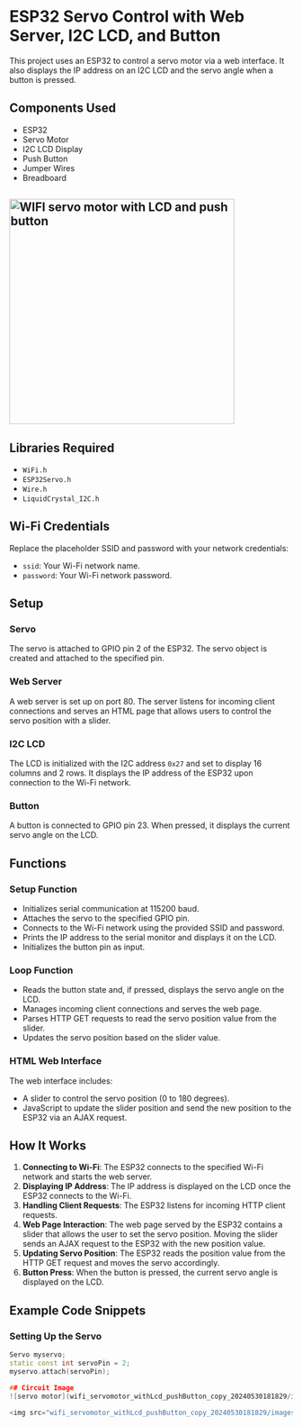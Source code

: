 # ESP32 Servo Control with Web Server, I2C LCD, and Button

This project uses an ESP32 to control a servo motor via a web interface. It also displays the IP address on an I2C LCD and the servo angle when a button is pressed.

## Components Used
- ESP32
- Servo Motor
- I2C LCD Display
- Push Button
- Jumper Wires
- Breadboard

## <img src="images/photo1.jpeg" alt="WIFI servo motor with LCD and push button" width="400"/>

## Libraries Required
- `WiFi.h`
- `ESP32Servo.h`
- `Wire.h`
- `LiquidCrystal_I2C.h`

## Wi-Fi Credentials
Replace the placeholder SSID and password with your network credentials:
- `ssid`: Your Wi-Fi network name.
- `password`: Your Wi-Fi network password.

## Setup
### Servo
The servo is attached to GPIO pin 2 of the ESP32. The servo object is created and attached to the specified pin.

### Web Server
A web server is set up on port 80. The server listens for incoming client connections and serves an HTML page that allows users to control the servo position with a slider.

### I2C LCD
The LCD is initialized with the I2C address `0x27` and set to display 16 columns and 2 rows. It displays the IP address of the ESP32 upon connection to the Wi-Fi network.

### Button
A button is connected to GPIO pin 23. When pressed, it displays the current servo angle on the LCD.

## Functions
### Setup Function
- Initializes serial communication at 115200 baud.
- Attaches the servo to the specified GPIO pin.
- Connects to the Wi-Fi network using the provided SSID and password.
- Prints the IP address to the serial monitor and displays it on the LCD.
- Initializes the button pin as input.

### Loop Function
- Reads the button state and, if pressed, displays the servo angle on the LCD.
- Manages incoming client connections and serves the web page.
- Parses HTTP GET requests to read the servo position value from the slider.
- Updates the servo position based on the slider value.

### HTML Web Interface
The web interface includes:
- A slider to control the servo position (0 to 180 degrees).
- JavaScript to update the slider position and send the new position to the ESP32 via an AJAX request.

## How It Works
1. **Connecting to Wi-Fi**: The ESP32 connects to the specified Wi-Fi network and starts the web server.
2. **Displaying IP Address**: The IP address is displayed on the LCD once the ESP32 connects to the Wi-Fi.
3. **Handling Client Requests**: The ESP32 listens for incoming HTTP client requests.
4. **Web Page Interaction**: The web page served by the ESP32 contains a slider that allows the user to set the servo position. Moving the slider sends an AJAX request to the ESP32 with the new position value.
5. **Updating Servo Position**: The ESP32 reads the position value from the HTTP GET request and moves the servo accordingly.
6. **Button Press**: When the button is pressed, the current servo angle is displayed on the LCD.

## Example Code Snippets
### Setting Up the Servo
```cpp
Servo myservo;
static const int servoPin = 2;
myservo.attach(servoPin);

## Circuit Image
![servo motor](wifi_servomotor_withLcd_pushButton_copy_20240530181829/images/CircuitImage.jpg)

<img src="wifi_servomotor_withLcd_pushButton_copy_20240530181829/images/CircuitImage.jpg" alt="Circuit Image" width="500"/>
